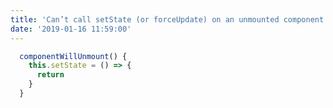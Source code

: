 ```yaml
---
title: 'Can’t call setState (or forceUpdate) on an unmounted component'
date: '2019-01-16 11:59:00'
---   
```

```javascript
  componentWillUnmount() {
    this.setState = () => {
      return
    }
  }
```